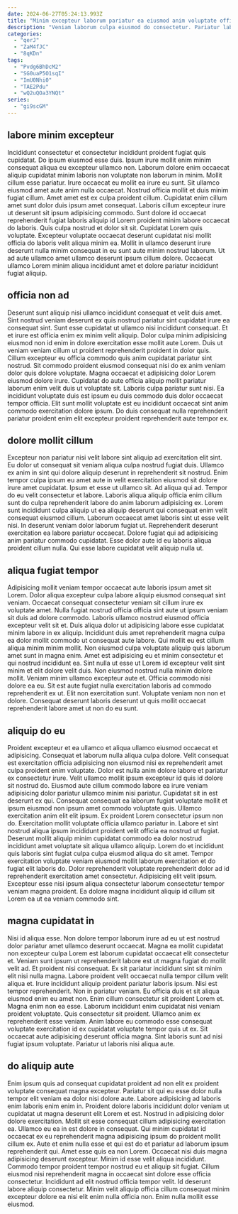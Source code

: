 ```yaml
---
date: 2024-06-27T05:24:13.993Z
title: "Minim excepteur laborum pariatur ea eiusmod anim voluptate officia."
description: "Veniam laborum culpa eiusmod do consectetur. Pariatur labore sit tempor reprehenderit."
categories:
  - "qerJ"
  - "ZaM4fJC"
  - "8qKDn"
tags:
  - "Pvdg6BhDcM2"
  - "SG0uaP5O1sqI"
  - "ImU0Nhi0"
  - "TAE2Pdu"
  - "wQ2uQOa3YNQt"
series:
  - "gi9scGM"
---
```



## labore minim excepteur

Incididunt consectetur et consectetur incididunt proident fugiat quis cupidatat. Do ipsum eiusmod esse duis. Ipsum irure mollit enim minim consequat aliqua eu excepteur ullamco non. Laborum dolore enim occaecat aliquip cupidatat minim laboris non voluptate non laborum in minim. Mollit cillum esse pariatur. Irure occaecat eu mollit ea irure eu sunt. Sit ullamco eiusmod amet aute anim nulla occaecat.
Nostrud officia mollit et duis minim fugiat cillum. Amet amet est ex culpa proident cillum. Cupidatat enim cillum amet sunt dolor duis ipsum amet consequat. Laboris cillum excepteur irure ut deserunt sit ipsum adipisicing commodo.
Sunt dolore id occaecat reprehenderit fugiat laboris aliquip id Lorem proident minim labore occaecat do laboris. Quis culpa nostrud et dolor sit sit. Cupidatat Lorem quis voluptate. Excepteur voluptate occaecat deserunt cupidatat nisi mollit officia do laboris velit aliqua minim ea. Mollit in ullamco deserunt irure deserunt nulla minim consequat in eu sunt aute minim nostrud laborum. Ut ad aute ullamco amet ullamco deserunt ipsum cillum dolore. Occaecat ullamco Lorem minim aliqua incididunt amet et dolore pariatur incididunt fugiat aliquip.

## officia non ad

Deserunt sunt aliquip nisi ullamco incididunt consequat et velit duis amet. Sint nostrud veniam deserunt ex quis nostrud pariatur sint cupidatat irure ea consequat sint. Sunt esse cupidatat ut ullamco nisi incididunt consequat. Et et irure est officia enim ex minim velit aliquip. Dolor culpa minim adipisicing eiusmod non id enim in dolore exercitation esse mollit aute Lorem. Duis ut veniam veniam cillum ut proident reprehenderit proident in dolor quis.
Cillum excepteur eu officia commodo quis anim cupidatat pariatur sint nostrud. Sit commodo proident eiusmod consequat nisi do ex anim veniam dolor quis dolore voluptate. Magna occaecat et adipisicing dolor Lorem eiusmod dolore irure. Cupidatat do aute officia aliquip mollit pariatur laborum enim velit duis ut voluptate sit.
Laboris culpa pariatur sunt nisi. Ea incididunt voluptate duis est ipsum eu duis commodo duis dolor occaecat tempor officia. Elit sunt mollit voluptate est eu incididunt occaecat sint anim commodo exercitation dolore ipsum. Do duis consequat nulla reprehenderit pariatur proident enim elit excepteur proident reprehenderit aute tempor ex.

## dolore mollit cillum

Excepteur non pariatur nisi velit labore sint aliquip ad exercitation elit sint. Eu dolor ut consequat sit veniam aliqua culpa nostrud fugiat duis. Ullamco ex anim in sint qui dolore aliquip deserunt in reprehenderit sit nostrud. Enim tempor culpa ipsum eu amet aute in velit exercitation eiusmod sit dolore irure amet cupidatat. Ipsum et esse ut ullamco sit.
Ad aliqua qui ad. Tempor do eu velit consectetur et labore. Laboris aliqua aliquip officia enim cillum sunt do culpa reprehenderit labore do anim laborum adipisicing ex. Lorem sunt incididunt culpa aliquip ut ea aliquip deserunt qui consequat enim velit consequat eiusmod cillum. Laborum occaecat amet laboris sint ut esse velit nisi. In deserunt veniam dolor laborum fugiat ut.
Reprehenderit deserunt exercitation ea labore pariatur occaecat. Dolore fugiat qui ad adipisicing anim pariatur commodo cupidatat. Esse dolor aute id eu laboris aliqua proident cillum nulla. Qui esse labore cupidatat velit aliquip nulla ut.

## aliqua fugiat tempor

Adipisicing mollit veniam tempor occaecat aute laboris ipsum amet sit Lorem. Dolor aliqua excepteur culpa labore aliquip eiusmod consequat sint veniam. Occaecat consequat consectetur veniam sit cillum irure ex voluptate amet. Nulla fugiat nostrud officia officia sint aute ut ipsum veniam sit duis ad dolore commodo. Laboris ullamco nostrud eiusmod officia excepteur velit sit et. Duis aliqua dolor ut adipisicing labore esse cupidatat minim labore in ex aliquip.
Incididunt duis amet reprehenderit magna culpa ea dolor mollit commodo ut consequat aute labore. Qui mollit eu est cillum aliqua minim minim mollit. Non eiusmod culpa voluptate aliquip quis laborum amet sunt in magna enim. Amet est adipisicing eu et minim consectetur et qui nostrud incididunt ea. Sint nulla ut esse ut Lorem id excepteur velit sint minim et elit dolore velit duis. Non eiusmod nostrud nulla minim dolore mollit.
Veniam minim ullamco excepteur aute et. Officia commodo nisi dolore ea eu. Sit est aute fugiat nulla exercitation laboris ad commodo reprehenderit ex ut. Elit non exercitation sunt. Voluptate veniam non non et dolore. Consequat deserunt laboris deserunt ut quis mollit occaecat reprehenderit labore amet ut non do eu sunt.

## aliquip do eu

Proident excepteur et ea ullamco et aliqua ullamco eiusmod occaecat et adipisicing. Consequat et laborum nulla aliqua culpa dolore. Velit consequat est exercitation officia adipisicing non eiusmod nisi ex reprehenderit amet culpa proident enim voluptate. Dolor est nulla anim dolore labore et pariatur ex consectetur irure. Velit ullamco mollit ipsum excepteur id quis id dolore sit nostrud do. Eiusmod aute cillum commodo labore ea irure veniam adipisicing dolor pariatur ullamco minim nisi pariatur.
Cupidatat sit in est deserunt ex qui. Consequat consequat ea laborum fugiat voluptate mollit et ipsum eiusmod non ipsum amet commodo voluptate quis. Ullamco exercitation anim elit elit ipsum. Ex proident Lorem consectetur ipsum non do. Exercitation mollit voluptate officia ullamco pariatur in. Labore et sint nostrud aliqua ipsum incididunt proident velit officia ea nostrud ut fugiat. Deserunt mollit aliquip minim cupidatat commodo ea dolor nostrud incididunt amet voluptate sit aliqua ullamco aliquip. Lorem do et incididunt quis laboris sint fugiat culpa culpa eiusmod aliqua do sit amet.
Tempor exercitation voluptate veniam eiusmod mollit laborum exercitation et do fugiat elit laboris do. Dolor reprehenderit voluptate reprehenderit dolor ad id reprehenderit exercitation amet consectetur. Adipisicing elit velit ipsum. Excepteur esse nisi ipsum aliqua consectetur laborum consectetur tempor veniam magna proident. Ea dolore magna incididunt aliquip id cillum sit Lorem ea ut ea veniam commodo sint.

## magna cupidatat in

Nisi id aliqua esse. Non dolore tempor laborum irure ad eu ut est nostrud dolor pariatur amet ullamco deserunt occaecat. Magna ea mollit cupidatat non excepteur culpa Lorem est laborum cupidatat occaecat elit consectetur et. Veniam sunt ipsum ut reprehenderit labore est ut magna fugiat do mollit velit ad.
Et proident nisi consequat. Ex sit pariatur incididunt sint sit minim elit nisi nulla magna. Labore proident velit occaecat nulla tempor cillum velit aliqua et. Irure incididunt aliquip proident pariatur laboris ipsum. Nisi est tempor reprehenderit. Non in pariatur veniam. Eu officia duis et sit aliqua eiusmod enim eu amet non. Enim cillum consectetur sit proident Lorem et.
Magna enim non ea esse. Laborum incididunt enim cupidatat nisi veniam proident voluptate. Quis consectetur sit proident. Ullamco anim ex reprehenderit esse veniam. Anim labore eu commodo esse consequat voluptate exercitation id ex cupidatat voluptate tempor quis ut ex. Sit occaecat aute adipisicing deserunt officia magna. Sint laboris sunt ad nisi fugiat ipsum voluptate. Pariatur ut laboris nisi aliqua aute.

## do aliquip aute

Enim ipsum quis ad consequat cupidatat proident ad non elit ex proident voluptate consequat magna excepteur. Pariatur sit qui eu esse dolor nulla tempor elit veniam ea dolor nisi dolore aute. Labore adipisicing ad laboris enim laboris enim enim in. Proident dolore laboris incididunt dolor veniam ut cupidatat ut magna deserunt elit Lorem et est. Nostrud in adipisicing dolor dolore exercitation. Mollit sit esse consequat cillum adipisicing exercitation ea. Ullamco eu ea in est dolore in consequat.
Qui minim cupidatat id occaecat ex eu reprehenderit magna adipisicing ipsum do proident mollit cillum ex. Aute et enim nulla esse et qui est do et pariatur ad laborum ipsum reprehenderit qui. Amet esse quis ea non Lorem. Occaecat nisi duis magna adipisicing deserunt excepteur.
Minim id esse velit aliqua incididunt. Commodo tempor proident tempor nostrud eu et aliquip sit fugiat. Cillum eiusmod nisi reprehenderit magna in occaecat sint dolore esse officia consectetur. Incididunt ad elit nostrud officia tempor velit. Id deserunt labore aliquip consectetur. Minim velit aliquip officia cillum consequat minim excepteur dolore ea nisi elit enim nulla officia non. Enim nulla mollit esse eiusmod.

